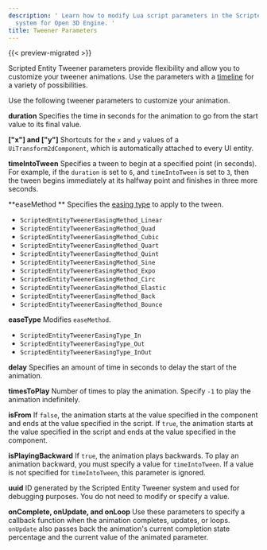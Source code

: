 ```yaml
---
description: ' Learn how to modify Lua script parameters in the Scripted Entity Tweener
  system for Open 3D Engine. '
title: Tweener Parameters
---
```


{{< preview-migrated >}}

Scripted Entity Tweener parameters provide flexibility and allow you to customize your tweener animations. Use the parameters with a [timeline](/docs/user-guide/user-interface/animating/tweener-timeline.md) for a variety of possibilities.

Use the following tweener parameters to customize your animation.

**duration**
Specifies the time in seconds for the animation to go from the start value to its final value.

**\["x"\] and \["y"\]**
Shortcuts for the `x` and `y` values of a `UiTransform2dComponent`, which is automatically attached to every UI entity.

**timeIntoTween**
Specifies a tween to begin at a specified point (in seconds). For example, if the `duration` is set to `6`, and `timeIntoTween` is set to `3`, then the tween begins immediately at its halfway point and finishes in three more seconds.

**easeMethod **
Specifies the [easing type](/docs/user-guide/user-interface/animating/tweener-understanding-types.md) to apply to the tween.
+ `ScriptedEntityTweenerEasingMethod_Linear`
+ `ScriptedEntityTweenerEasingMethod_Quad`
+ `ScriptedEntityTweenerEasingMethod_Cubic`
+ `ScriptedEntityTweenerEasingMethod_Quart`
+ `ScriptedEntityTweenerEasingMethod_Quint`
+ `ScriptedEntityTweenerEasingMethod_Sine`
+ `ScriptedEntityTweenerEasingMethod_Expo`
+ `ScriptedEntityTweenerEasingMethod_Circ`
+ `ScriptedEntityTweenerEasingMethod_Elastic`
+ `ScriptedEntityTweenerEasingMethod_Back`
+ `ScriptedEntityTweenerEasingMethod_Bounce`

**easeType**
Modifies `easeMethod`.
+ `ScriptedEntityTweenerEasingType_In`
+ `ScriptedEntityTweenerEasingType_Out`
+ `ScriptedEntityTweenerEasingType_InOut`

**delay**
Specifies an amount of time in seconds to delay the start of the animation.

**timesToPlay**
Number of times to play the animation. Specify `-1` to play the animation indefinitely.

**isFrom**
If `false`, the animation starts at the value specified in the component and ends at the value specified in the script.
If `true`, the animation starts at the value specified in the script and ends at the value specified in the component.

**isPlayingBackward**
If `true`, the animation plays backwards. To play an animation backward, you must specify a value for `timeIntoTween`. If a value is not specified for `timeIntoTween`, this parameter is ignored.

**uuid**
ID generated by the Scripted Entity Tweener system and used for debugging purposes. You do not need to modify or specify a value.

**onComplete, onUpdate, and onLoop**
Use these parameters to specify a callback function when the animation completes, updates, or loops. `onUpdate` also passes back the animation's current completion state percentage and the current value of the animated parameter.
